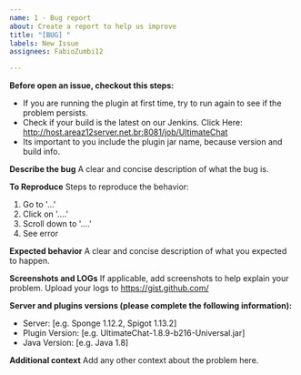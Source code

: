 ```yaml
---
name: 1 - Bug report
about: Create a report to help us improve
title: "[BUG] "
labels: New Issue
assignees: FabioZumbi12

---
```


**Before open an issue, checkout this steps:**
* If you are running the plugin at first time, try to run again to see if the problem persists.
* Check if your build is the latest on our Jenkins. Click Here: <http://host.areaz12server.net.br:8081/job/UltimateChat>
* Its important to you include the plugin jar name, because version and build info.

**Describe the bug**
A clear and concise description of what the bug is. 

**To Reproduce**
Steps to reproduce the behavior:
1. Go to '...'
2. Click on '....'
3. Scroll down to '....'
4. See error

**Expected behavior**
A clear and concise description of what you expected to happen.

**Screenshots and LOGs**
If applicable, add screenshots to help explain your problem. Upload your logs to https://gist.github.com/

**Server and plugins versions (please complete the following information):**
 - Server: [e.g. Sponge 1.12.2, Spigot 1.13.2]
 - Plugin Version: [e.g. UltimateChat-1.8.9-b216-Universal.jar]
 - Java Version: [e.g. Java 1.8]

**Additional context**
Add any other context about the problem here.
